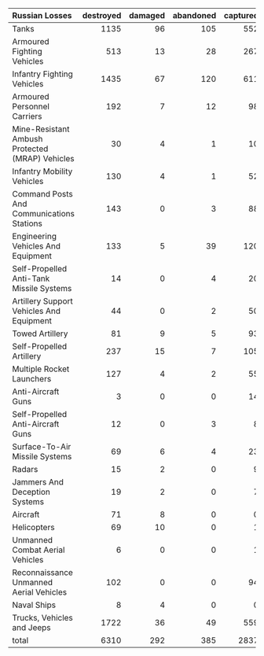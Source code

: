 | Russian Losses                                   |   destroyed |   damaged |   abandoned |   captured |   total |
|:-------------------------------------------------|------------:|----------:|------------:|-----------:|--------:|
| Tanks                                            |        1135 |        96 |         105 |        552 |    1888 |
| Armoured Fighting Vehicles                       |         513 |        13 |          28 |        267 |     821 |
| Infantry Fighting Vehicles                       |        1435 |        67 |         120 |        611 |    2233 |
| Armoured Personnel Carriers                      |         192 |         7 |          12 |         98 |     309 |
| Mine-Resistant Ambush Protected  (MRAP) Vehicles |          30 |         4 |           1 |         10 |      45 |
| Infantry Mobility Vehicles                       |         130 |         4 |           1 |         52 |     187 |
| Command Posts And Communications Stations        |         143 |         0 |           3 |         88 |     234 |
| Engineering Vehicles And Equipment               |         133 |         5 |          39 |        120 |     297 |
| Self-Propelled Anti-Tank Missile Systems         |          14 |         0 |           4 |         20 |      38 |
| Artillery Support Vehicles And Equipment         |          44 |         0 |           2 |         50 |      96 |
| Towed Artillery                                  |          81 |         9 |           5 |         93 |     188 |
| Self-Propelled Artillery                         |         237 |        15 |           7 |        105 |     364 |
| Multiple Rocket Launchers                        |         127 |         4 |           2 |         55 |     188 |
| Anti-Aircraft Guns                               |           3 |         0 |           0 |         14 |      17 |
| Self-Propelled Anti-Aircraft Guns                |          12 |         0 |           3 |          8 |      23 |
| Surface-To-Air Missile Systems                   |          69 |         6 |           4 |         23 |     102 |
| Radars                                           |          15 |         2 |           0 |          9 |      26 |
| Jammers And Deception Systems                    |          19 |         2 |           0 |          7 |      28 |
| Aircraft                                         |          71 |         8 |           0 |          0 |      79 |
| Helicopters                                      |          69 |        10 |           0 |          1 |      80 |
| Unmanned Combat Aerial Vehicles                  |           6 |         0 |           0 |          1 |       7 |
| Reconnaissance Unmanned Aerial Vehicles          |         102 |         0 |           0 |         94 |     196 |
| Naval Ships                                      |           8 |         4 |           0 |          0 |      12 |
| Trucks, Vehicles and Jeeps                       |        1722 |        36 |          49 |        559 |    2366 |
| total                                            |        6310 |       292 |         385 |       2837 |    9824 |